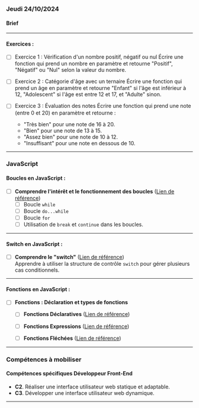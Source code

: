 ### Jeudi 24/10/2024

#### Brief
---


#### Exercices :
- [ ] Exercice 1 : Vérification d'un nombre positif, négatif ou nul
Écrire une fonction qui prend un nombre en paramètre et retourne "Positif", "Négatif" ou "Nul" selon la valeur du nombre.

- [ ] Exercice 2 : Catégorie d'âge avec un ternaire
Écrire une fonction qui prend un âge en paramètre et retourne "Enfant" si l'âge est inférieur à 12, "Adolescent" si l'âge est entre 12 et 17, et "Adulte" sinon.

- [ ] Exercice 3 : Évaluation des notes
Écrire une fonction qui prend une note (entre 0 et 20) en paramètre et retourne :
   - "Très bien" pour une note de 16 à 20.
   - "Bien" pour une note de 13 à 15.
   - "Assez bien" pour une note de 10 à 12.
   - "Insuffisant" pour une note en dessous de 10.
---

### JavaScript

#### Boucles en JavaScript :
- [ ] **Comprendre l'intérêt et le fonctionnement des boucles** ([Lien de référence](https://fr.javascript.info/while-for))  
  - [ ] Boucle `while`  
  - [ ] Boucle `do...while`  
  - [ ] Boucle `for`  
  - [ ] Utilisation de `break` et `continue` dans les boucles.

---

#### Switch en JavaScript :
- [ ] **Comprendre le "switch"** ([Lien de référence](https://fr.javascript.info/switch))  
  Apprendre à utiliser la structure de contrôle `switch` pour gérer plusieurs cas conditionnels.

---

#### Fonctions en JavaScript :
- [ ] **Fonctions : Déclaration et types de fonctions**  
  - [ ] **Fonctions Déclaratives** ([Lien de référence](https://fr.javascript.info/function-basics))  
  - [ ] **Fonctions Expressions** ([Lien de référence](https://fr.javascript.info/function-expressions))  
  - [ ] **Fonctions Fléchées** ([Lien de référence](https://fr.javascript.info/arrow-functions-basics))


---

### Compétences à mobiliser

#### Compétences spécifiques Développeur Front-End
- **C2**. Réaliser une interface utilisateur web statique et adaptable.
- **C3**. Développer une interface utilisateur web dynamique.

---
